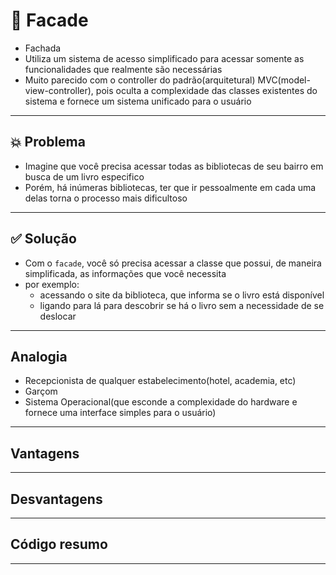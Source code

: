 # 🧩 Facade
- Fachada
- Utiliza um sistema de acesso simplificado para acessar somente as funcionalidades que realmente são necessárias
- Muito parecido com o controller do padrão(arquitetural) MVC(model-view-controller), pois oculta a complexidade das classes existentes do sistema e fornece um sistema unificado para o usuário

---
## 💥 Problema
- Imagine que você precisa acessar todas as  bibliotecas de seu bairro em busca de um livro especifico
- Porém, há inúmeras bibliotecas, ter que ir pessoalmente em cada uma delas torna o processo mais dificultoso

---
## ✅ Solução
- Com o `facade`, você só precisa acessar a classe que possui, de maneira simplificada, as informações que você necessita
- por exemplo: 
  - acessando o site da biblioteca, que informa se o livro está disponível 
  - ligando para lá para descobrir se há o livro sem a necessidade de se deslocar

---

## Analogia 
- Recepcionista de qualquer estabelecimento(hotel, academia, etc)
- Garçom
- Sistema Operacional(que esconde a complexidade do hardware e fornece uma interface simples para o usuário)

---
## Vantagens

---
## Desvantagens

---
## Código resumo

---